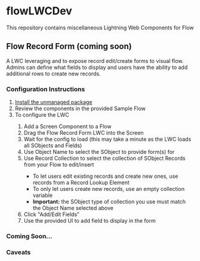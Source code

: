# flowLWCDev
This repository contains miscellaneous Lightning Web Components for Flow

<h2>Flow Record Form (coming soon)</h2>
<p>A LWC leveraging <lightning-record-edit-form> and <lightning-layout> to expose record edit/create forms to visual flow. Admins can define what fields to display and users have the ability to add additional rows to create new records.</p>
  <h3>Configuration Instructions</h3>
  <ol>
    <li><a href="https://login.salesforce.com/packaging/installPackage.apexp?p0=04t8c000000ybi9" target="_blank">Install the unmanaged package</a></li>
    <li>Review the components in the provided Sample Flow</li>
    <li>To configure the LWC</li>
      <ol>
        <li>Add a Screen Component to a Flow</li>
        <li>Drag the Flow Record Form LWC into the Screen</li>
        <li>Wait for the config to load (this may take a minute as the LWC loads all SObjects and Fields)</li>
        <li>Use Object Name to select the SObject to provide form(s) for</li>
        <li>Use Record Collection to select the collection of SObject Records from your Flow to edit/insert</li>
          <ul>
            <li>To let users edit existing records and create new ones, use records from a Record Lookup Element</li>
            <li>To only let users create new records, use an empty collection variable</ki>
            <li><b>Important:</b> the SObject type of collection you use must match the Object Name selected above</li>            
          </ul>
        </li>
        <li>Click "Add/Edit Fields"</li>  
        <li>Use the provided UI to add field to display in the form</li>
      </ol>
  </ol>
  <h3>Coming Soon...</h3>
  
  <h3>Caveats</h3>

